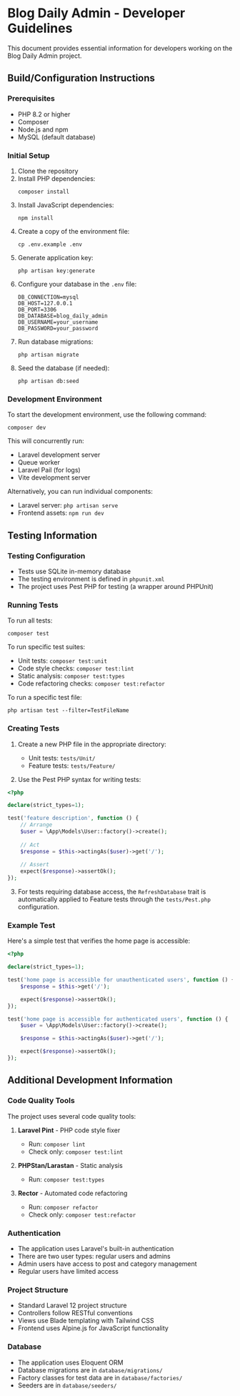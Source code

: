 # Blog Daily Admin - Developer Guidelines

This document provides essential information for developers working on the Blog Daily Admin project.

## Build/Configuration Instructions

### Prerequisites
- PHP 8.2 or higher
- Composer
- Node.js and npm
- MySQL (default database)

### Initial Setup
1. Clone the repository
2. Install PHP dependencies:
   ```
   composer install
   ```
3. Install JavaScript dependencies:
   ```
   npm install
   ```
4. Create a copy of the environment file:
   ```
   cp .env.example .env
   ```
5. Generate application key:
   ```
   php artisan key:generate
   ```
6. Configure your database in the `.env` file:
   ```
   DB_CONNECTION=mysql
   DB_HOST=127.0.0.1
   DB_PORT=3306
   DB_DATABASE=blog_daily_admin
   DB_USERNAME=your_username
   DB_PASSWORD=your_password
   ```
7. Run database migrations:
   ```
   php artisan migrate
   ```
8. Seed the database (if needed):
   ```
   php artisan db:seed
   ```

### Development Environment
To start the development environment, use the following command:
```
composer dev
```

This will concurrently run:
- Laravel development server
- Queue worker
- Laravel Pail (for logs)
- Vite development server

Alternatively, you can run individual components:
- Laravel server: `php artisan serve`
- Frontend assets: `npm run dev`

## Testing Information

### Testing Configuration
- Tests use SQLite in-memory database
- The testing environment is defined in `phpunit.xml`
- The project uses Pest PHP for testing (a wrapper around PHPUnit)

### Running Tests
To run all tests:
```
composer test
```

To run specific test suites:
- Unit tests: `composer test:unit`
- Code style checks: `composer test:lint`
- Static analysis: `composer test:types`
- Code refactoring checks: `composer test:refactor`

To run a specific test file:
```
php artisan test --filter=TestFileName
```

### Creating Tests
1. Create a new PHP file in the appropriate directory:
   - Unit tests: `tests/Unit/`
   - Feature tests: `tests/Feature/`

2. Use the Pest PHP syntax for writing tests:
```php
<?php

declare(strict_types=1);

test('feature description', function () {
    // Arrange
    $user = \App\Models\User::factory()->create();
    
    // Act
    $response = $this->actingAs($user)->get('/');
    
    // Assert
    expect($response)->assertOk();
});
```

3. For tests requiring database access, the `RefreshDatabase` trait is automatically applied to Feature tests through the `tests/Pest.php` configuration.

### Example Test
Here's a simple test that verifies the home page is accessible:

```php
<?php

declare(strict_types=1);

test('home page is accessible for unauthenticated users', function () {
    $response = $this->get('/');

    expect($response)->assertOk();
});

test('home page is accessible for authenticated users', function () {
    $user = \App\Models\User::factory()->create();

    $response = $this->actingAs($user)->get('/');

    expect($response)->assertOk();
});
```

## Additional Development Information

### Code Quality Tools
The project uses several code quality tools:

1. **Laravel Pint** - PHP code style fixer
   - Run: `composer lint`
   - Check only: `composer test:lint`

2. **PHPStan/Larastan** - Static analysis
   - Run: `composer test:types`

3. **Rector** - Automated code refactoring
   - Run: `composer refactor`
   - Check only: `composer test:refactor`

### Authentication
- The application uses Laravel's built-in authentication
- There are two user types: regular users and admins
- Admin users have access to post and category management
- Regular users have limited access

### Project Structure
- Standard Laravel 12 project structure
- Controllers follow RESTful conventions
- Views use Blade templating with Tailwind CSS
- Frontend uses Alpine.js for JavaScript functionality

### Database
- The application uses Eloquent ORM
- Database migrations are in `database/migrations/`
- Factory classes for test data are in `database/factories/`
- Seeders are in `database/seeders/`
